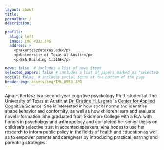 ```yaml
---
layout: about
title:
permalink: /
description: 

profile:
  align: left
  image: IMG_4332.JPG
  address: >
    <p>akertesz@utexas.edu</p>
    <p>University of Texas at Austin</p>
    <p>SEA Building 1.316E</p>

news: false  # includes a list of news items
selected_papers: false # includes a list of papers marked as "selected={true}"
social: false  # includes social icons at the bottom of the page
header-img: assets/img/IMG_0553.JPG
---
```

Ajna F. Kertész is a second-year cognitive psychology Ph.D. student at The University of Texas at Austin at [Dr. Cristine H. Legare](http://cristinelegare.com/) 's [Center for Applied Cognitive Science](https://www.centerforappliedcogsci.com/). She is interested in how social norms and identities shape behavior and conformity, as well as how children learn and evaluate novel information. She graduated from Skidmore College with a B.A. with honors in psychology and anthropology and completed her senior thesis on children’s selective trust in accented speakers. Ajna hopes to use her research to inform public policy in the fields of health and education as well as to empower parents and caregivers by introducing practical learning and parenting strategies.

